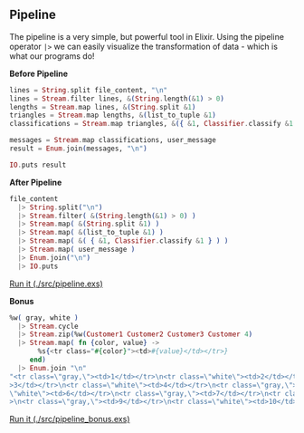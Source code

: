 ## Pipeline

The pipeline is a very simple, but powerful tool in Elixir.  Using the pipeline operator `|>` we can easily visualize the transformation of data - which is what our programs do!


**Before Pipeline**
```elixir
lines = String.split file_content, "\n"
lines = Stream.filter lines, &(String.length(&1) > 0)
lengths = Stream.map lines, &(String.split &1)
triangles = Stream.map lengths, &(list_to_tuple &1)
classifications = Stream.map triangles, &({ &1, Classifier.classify &1 })

messages = Stream.map classifications, user_message
result = Enum.join(messages, "\n")

IO.puts result
```

**After Pipeline**
```elixir
file_content
  |> String.split("\n")
  |> Stream.filter( &(String.length(&1) > 0) )
  |> Stream.map( &(String.split &1) )
  |> Stream.map( &(list_to_tuple &1) )
  |> Stream.map( &( { &1, Classifier.classify &1 } ) )
  |> Stream.map( user_message )
  |> Enum.join("\n")
  |> IO.puts
```

[Run it (./src/pipeline.exs)](./src/pipeline.exs)

**Bonus**
```elixir
%w( gray, white )
  |> Stream.cycle
  |> Stream.zip(%w(Customer1 Customer2 Customer3 Customer 4)
  |> Stream.map( fn {color, value} ->
       %s{<tr class="#{color}"><td>#{value}</td></tr>}
     end)
  |> Enum.join "\n"
"<tr class=\"gray,\"><td>1</td></tr>\n<tr class=\"white\"><td>2</td></tr>\n<tr class=\"gray,\"><td
>3</td></tr>\n<tr class=\"white\"><td>4</td></tr>\n<tr class=\"gray,\"><td>5</td></tr>\n<tr class=
\"white\"><td>6</td></tr>\n<tr class=\"gray,\"><td>7</td></tr>\n<tr class=\"white\"><td>8</td></tr
>\n<tr class=\"gray,\"><td>9</td></tr>\n<tr class=\"white\"><td>10</td></tr>"
```

[Run it (./src/pipeline_bonus.exs)](./src/pipeline_bonus.exs)
